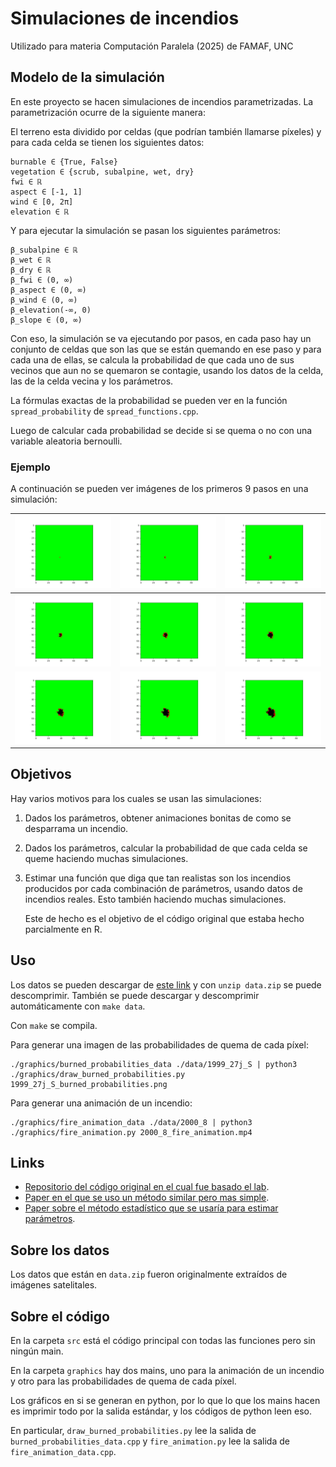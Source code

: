 # Simulaciones de incendios

Utilizado para materia Computación Paralela (2025) de FAMAF, UNC

## Modelo de la simulación

   En este proyecto se hacen simulaciones de incendios parametrizadas. La parametrización ocurre de la siguiente manera:

   El terreno esta dividido por celdas (que podrían también llamarse píxeles) y para cada celda se tienen los siguientes datos:

```
burnable ∈ {True, False}
vegetation ∈ {scrub, subalpine, wet, dry}
fwi ∈ ℝ
aspect ∈ [-1, 1]
wind ∈ [0, 2π]
elevation ∈ ℝ
```

   Y para ejecutar la simulación se pasan los siguientes parámetros:

```
β_subalpine ∈ ℝ
β_wet ∈ ℝ
β_dry ∈ ℝ
β_fwi ∈ (0, ∞)
β_aspect ∈ (0, ∞)
β_wind ∈ (0, ∞)
β_elevation(-∞, 0)
β_slope ∈ (0, ∞)
```

   Con eso, la simulación se va ejecutando por pasos, en cada paso hay un conjunto de celdas que son las que se están quemando en ese paso y para cada una de ellas, se calcula la probabilidad de que cada uno de sus vecinos que aun no se quemaron se contagie, usando los datos de la celda, las de la celda vecina y los parámetros.

   La fórmulas exactas de la probabilidad se pueden ver en la función `spread_probability` de `spread_functions.cpp`.

   Luego de calcular cada probabilidad se decide si se quema o no con una variable aleatoria bernoulli.

### Ejemplo

   A continuación se pueden ver imágenes de los primeros 9 pasos en una simulación:

| ![frame0.png](./imgs/frame0.png) | ![frame1.png](./imgs/frame1.png) | ![frame2.png](./imgs/frame2.png) |
| -------------------------------- | -------------------------------- | -------------------------------- |
| ![frame3.png](./imgs/frame3.png) | ![frame4.png](./imgs/frame4.png) | ![frame5.png](./imgs/frame5.png) |
| ![frame6.png](./imgs/frame6.png) | ![frame7.png](./imgs/frame7.png) | ![frame8.png](./imgs/frame8.png) |

## Objetivos

   Hay varios motivos para los cuales se usan las simulaciones:

1) Dados los parámetros, obtener animaciones bonitas de como se desparrama un incendio.

2) Dados los parámetros, calcular la probabilidad de que cada celda se queme haciendo muchas simulaciones.

3) Estimar una función que diga que tan realistas son los incendios producidos por cada combinación de parámetros, usando datos de incendios reales. Esto también haciendo muchas simulaciones.
   
   Este de hecho es el objetivo de el código original que estaba hecho parcialmente en R.

## Uso

Los datos se pueden descargar de [este link](https://cs.famaf.unc.edu.ar/~nicolasw/data.zip) y con `unzip data.zip` se puede descomprimir. También se puede descargar y descomprimir automáticamente con `make data`.

Con `make` se compila.

Para generar una imagen de las probabilidades de quema de cada píxel:

```shell
./graphics/burned_probabilities_data ./data/1999_27j_S | python3 ./graphics/draw_burned_probabilities.py 1999_27j_S_burned_probabilities.png
```

Para generar una animación de un incendio:

```shell
./graphics/fire_animation_data ./data/2000_8 | python3 ./graphics/fire_animation.py 2000_8_fire_animation.mp4
```

## Links

- [Repositorio del código original en el cual fue basado el lab](https://github.com/barberaivan/fire_spread).
- [Paper en el que se uso un método similar pero mas simple](https://ri.conicet.gov.ar/bitstream/handle/11336/38304/CONICET_Digital_Nro.d2f95f9f-ea7f-49ea-8ac4-593883434965_A.pdf?sequence=2).
- [Paper sobre el método estadístico que se usaría para estimar parámetros](http://proceedings.mlr.press/v33/wilkinson14.pdf).

## Sobre los datos

Los datos que están en `data.zip` fueron originalmente extraídos de imágenes satelitales.

## Sobre el código

En la carpeta `src` está el código principal con todas las funciones pero sin ningún main.

En la carpeta `graphics` hay dos mains, uno para la animación de un incendio y otro para las probabilidades de quema de cada píxel.

Los gráficos en si se generan en python, por lo que lo que los mains hacen es imprimir todo por la salida estándar, y los códigos de python leen eso.

En particular, `draw_burned_probabilities.py` lee la salida de `burned_probabilities_data.cpp` y `fire_animation.py` lee la salida de `fire_animation_data.cpp`.
